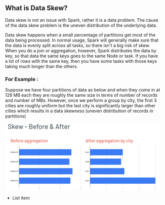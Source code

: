 ## What is Data Skew?
Data skew is not an issue with Spark, rather it is a data problem. The cause of the data skew problem is the uneven distribution of the underlying data.

Data skew happens when a small percentage of partitions get most of the data being processed. In normal usage, Spark will generally make sure that the data is evenly split across all tasks, so there isn't a big risk of skew. When you do a join or aggregation, however, Spark distributes the data by key, so that data the same keys goes to the same Node or task. If you have a lot of rows with the same key, then you have some tasks with those keys taking much longer than the others.

### For Example :
Suppose we have four partitions of data as below and when they come in at 128 MB each they are roughly the same size in terms of number of records and number of MBs. However, once we perform a group by city, the first 3 cities are roughly uniform but the last city is significantly larger than other cities which results in a data skewness (uneven distribution of records in partitions)

![Spark](https://github.com/gurditsingh/blog/blob/gh-pages/_screenshots/spark-data-skew.png?raw=true)

 - List item

<!--stackedit_data:
eyJoaXN0b3J5IjpbLTE0NzA0NjM5ODcsLTUzOTY4MDQxNCw4Mz
k4MzQyOTEsMTgxMDgwMzM1NywxODcxMzU0OTA0LDExMjk0Mzg3
ODUsMTEyOTc5MDgyNiwxNTM4MjMzMzI0LC0yMDcwMjMzODY2LD
QwMTc5MjkxMSw3MTY1MjAwODgsLTM2NjgwNDUwMywtMTcwMDQy
ODMwMSwxNTEyNDg1MzA4LDEyNzY4NTYyNiwtMjAyNzE5Nzk4NS
wxNDAxNjg2NjYyLC0xMTQwMTkyNDk3LC01MjMwMjE3ODMsLTI1
NDE2MjY1XX0=
-->